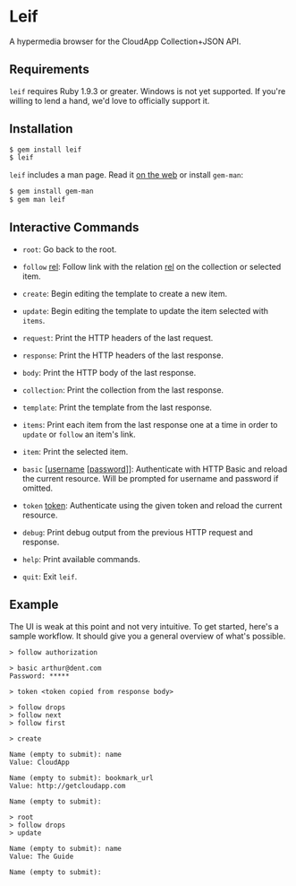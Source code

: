 # Leif

A hypermedia browser for the CloudApp Collection+JSON API.

## Requirements

`leif` requires Ruby 1.9.3 or greater. Windows is not yet supported. If you're
willing to lend a hand, we'd love to officially support it.

## Installation

``` bash
$ gem install leif
$ leif
```

`leif` includes a man page. Read it [on the web][manpage] or install
`gem-man`:

``` bash
$ gem install gem-man
$ gem man leif
```

## Interactive Commands

  - `root`:
    Go back to the root.

  - `follow` <u>rel</u>:
    Follow link with the relation <u>rel</u> on the collection or selected item.

  - `create`:
    Begin editing the template to create a new item.

  - `update`:
    Begin editing the template to update the item selected with `items`.

  - `request`:
    Print the HTTP headers of the last request.

  - `response`:
    Print the HTTP headers of the last response.

  - `body`:
    Print the HTTP body of the last response.

  - `collection`:
    Print the collection from the last response.

  - `template`:
    Print the template from the last response.

  - `items`:
    Print each item from the last response one at a time in order to `update`
    or `follow` an item's link.

  - `item`:
    Print the selected item.

  - `basic` [<u>username</u> [<u>password</u>]]:
    Authenticate with HTTP Basic and reload the current resource. Will be
    prompted for username and password if omitted.

  - `token` <u>token</u>:
    Authenticate using the given token and reload the current resource.

  - `debug`:
    Print debug output from the previous HTTP request and response.

  - `help`:
    Print available commands.

  - `quit`:
    Exit `leif`.

## Example

The UI is weak at this point and not very intuitive. To get started, here's a
sample workflow. It should give you a general overview of what's possible.

    > follow authorization

    > basic arthur@dent.com
    Password: *****

    > token <token copied from response body>

    > follow drops
    > follow next
    > follow first

    > create

    Name (empty to submit): name
    Value: CloudApp

    Name (empty to submit): bookmark_url
    Value: http://getcloudapp.com

    Name (empty to submit):

    > root
    > follow drops
    > update

    Name (empty to submit): name
    Value: The Guide

    Name (empty to submit):


[manpage]: http://cloudapp.github.io/leif
